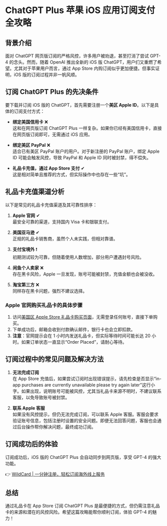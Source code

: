 # ChatGPT Plus 苹果 iOS 应用订阅支付全攻略

## 背景介绍

面对 ChatGPT 网页版订阅的严格风控，许多用户被劝退，甚至打消了尝试 GPT-4 的念头。然而，随着 OpenAI 推出全新的 iOS 版 ChatGPT，用户们又重燃了希望。尤其对于苹果用户而言，通过 App Store 内购订阅似乎更加便捷。但事实证明，iOS 版的订阅过程并非一帆风顺。

## 订阅 ChatGPT Plus 的先决条件

要下载并订阅 iOS 版的 ChatGPT，首先需要注册一个**美区 Apple ID**。以下是具体的订阅支付方式：

- **绑定美国信用卡** ❌  
  这和在网页版订阅 ChatGPT Plus 一样复杂。如果你已经有美国信用卡，直接在网页版订阅即可，无需通过 iOS 应用。

- **绑定美区 PayPal** ❌  
  适合已有美区 PayPal 账户的用户。对于新注册的 PayPal 账户，绑定 Apple ID 可能会触发风控，导致 PayPal 和 Apple ID 同时被封禁，得不偿失。

- **礼品卡充值，通过 App Store 支付** ✔  
  这是相对简单且推荐的方式，但实际操作中也存在一些“坑”。

## 礼品卡充值渠道分析

以下是常见的礼品卡充值渠道及其可靠性排序：

1. **Apple 官网** ✔  
   最安全可靠的渠道，支持国内 Visa 卡和银联支付。

2. **美国亚马逊** ✔  
   正规的礼品卡销售商，虽然个人未实践，但相对靠谱。

3. **支付宝境外** ❗  
   初期测试较为可靠，但随着使用人数增加，部分用户遭遇封号风险。

4. **闲鱼个人卖家** ❌  
   存在黑卡风险，Apple 一旦发现，账号可能被封禁，充值金额也会被没收。

5. **淘宝第三方** ❌  
   同样存在黑卡问题，强烈不建议选择。

### Apple 官网购买礼品卡的具体步骤

1. 访问[美国区 Apple Store 礼品卡购买页面](https://www.apple.com/shop/buy-giftcard/giftcard/25-dollars)，无需登录任何账号，直接下单购买。
2. 下单成功后，邮箱会收到付款确认邮件，银行卡也会立即扣款。
3. **注意**：官网提示会在 1 小时内发送礼品卡，但实际等待时间可能长达 20 小时。如果订单状态一直显示“Order Placed”，请耐心等待。

## 订阅过程中的常见问题及解决方法

1. **无法完成订阅**  
   在 App Store 充值后，如果尝试订阅时出现错误提示，请先检查是否显示“in-app purchases are currently unavailable please try again later”这行小字。如果出现，说明账号可能被风控，尤其当礼品卡来源不明时，不建议联系客服，以免导致账号被封禁。

2. **联系 Apple 客服**  
   如果没有风控提示，但仍无法完成订阅，可以联系 Apple 客服。客服会要求验证账号信息，包括注册时设置的安全问题。即便无法回答问题，客服也会通过后台操作帮你解决问题，最终成功订阅。

## 订阅成功后的体验

订阅成功后，iOS 版的 ChatGPT Plus 会自动同步到网页版，享受 GPT-4 的强大功能。

👉 [WildCard | 一分钟注册，轻松订阅海外线上服务](https://bbtdd.com/WildCard)

## 总结

通过礼品卡在 App Store 订阅 ChatGPT Plus 是最便捷的方式，但仍需注意礼品卡的来源和潜在的风控风险。希望这篇攻略能帮你顺利订阅，体验 GPT-4 的魅力！